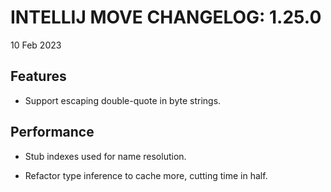 # INTELLIJ MOVE CHANGELOG: 1.25.0

10 Feb 2023

## Features

* Support escaping double-quote in byte strings.

## Performance

* Stub indexes used for name resolution. 

* Refactor type inference to cache more, cutting time in half. 
